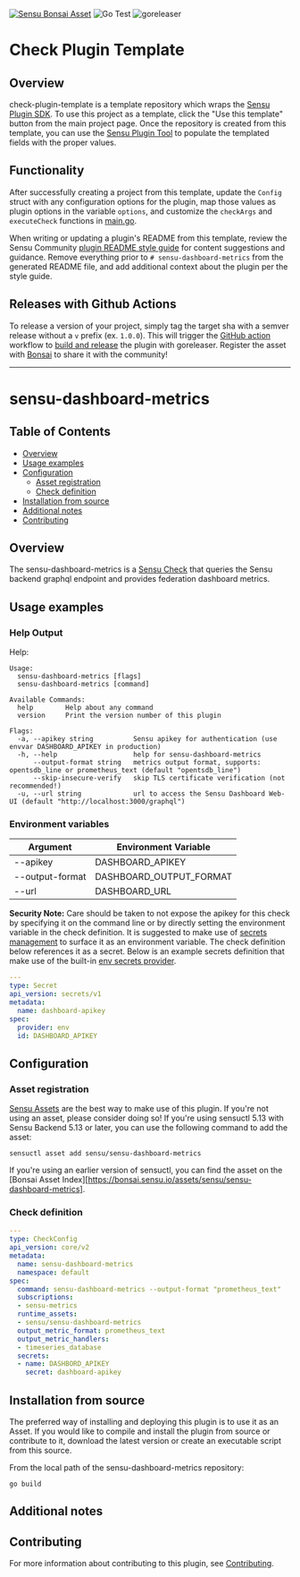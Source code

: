 [![Sensu Bonsai Asset](https://img.shields.io/badge/Bonsai-Download%20Me-brightgreen.svg?colorB=89C967&logo=sensu)](https://bonsai.sensu.io/assets/sensu/sensu-dashboard-metrics)
![Go Test](https://github.com/sensu/sensu-dashboard-metrics/workflows/Go%20Test/badge.svg)
![goreleaser](https://github.com/sensu/sensu-dashboard-metrics/workflows/goreleaser/badge.svg)

# Check Plugin Template

## Overview
check-plugin-template is a template repository which wraps the [Sensu Plugin SDK][2].
To use this project as a template, click the "Use this template" button from the main project page.
Once the repository is created from this template, you can use the [Sensu Plugin Tool][9] to
populate the templated fields with the proper values.

## Functionality

After successfully creating a project from this template, update the `Config` struct with any
configuration options for the plugin, map those values as plugin options in the variable `options`,
and customize the `checkArgs` and `executeCheck` functions in [main.go][7].

When writing or updating a plugin's README from this template, review the Sensu Community
[plugin README style guide][3] for content suggestions and guidance. Remove everything
prior to `# sensu-dashboard-metrics` from the generated README file, and add additional context about the
plugin per the style guide.

## Releases with Github Actions

To release a version of your project, simply tag the target sha with a semver release without a `v`
prefix (ex. `1.0.0`). This will trigger the [GitHub action][5] workflow to [build and release][4]
the plugin with goreleaser. Register the asset with [Bonsai][8] to share it with the community!

***

# sensu-dashboard-metrics

## Table of Contents
- [Overview](#overview)
- [Usage examples](#usage-examples)
- [Configuration](#configuration)
  - [Asset registration](#asset-registration)
  - [Check definition](#check-definition)
- [Installation from source](#installation-from-source)
- [Additional notes](#additional-notes)
- [Contributing](#contributing)

## Overview

The sensu-dashboard-metrics is a [Sensu Check][6] that queries the Sensu backend graphql endpoint and provides federation dashboard metrics.

## Usage examples

### Help Output

Help:

```
Usage:
  sensu-dashboard-metrics [flags]
  sensu-dashboard-metrics [command]

Available Commands:
  help        Help about any command
  version     Print the version number of this plugin

Flags:
  -a, --apikey string          Sensu apikey for authentication (use envvar DASHBOARD_APIKEY in production)
  -h, --help                   help for sensu-dashboard-metrics
      --output-format string   metrics output format, supports: opentsdb_line or prometheus_text (default "opentsdb_line")
      --skip-insecure-verify   skip TLS certificate verification (not recommended!)
  -u, --url string             url to access the Sensu Dashboard Web-UI (default "http://localhost:3000/graphql")

```
### Environment variables

|Argument               |Environment Variable       |
|-----------------------|---------------------------|
|--apikey               | DASHBOARD_APIKEY          |
|--output-format        | DASHBOARD_OUTPUT_FORMAT   |
|--url                  | DASHBOARD_URL             |


**Security Note:** Care should be taken to not expose the apikey for this check by specifying it
on the command line or by directly setting the environment variable in the check definition.  It is
suggested to make use of [secrets management][7] to surface it as an environment variable.  The
check definition below references it as a secret.  Below is an example secrets definition that make
use of the built-in [env secrets provider][8].

```yml
---
type: Secret
api_version: secrets/v1
metadata:
  name: dashboard-apikey
spec:
  provider: env
  id: DASHBOARD_APIKEY
```

## Configuration

### Asset registration

[Sensu Assets][10] are the best way to make use of this plugin. If you're not using an asset, please
consider doing so! If you're using sensuctl 5.13 with Sensu Backend 5.13 or later, you can use the
following command to add the asset:

```
sensuctl asset add sensu/sensu-dashboard-metrics
```

If you're using an earlier version of sensuctl, you can find the asset on the [Bonsai Asset Index][https://bonsai.sensu.io/assets/sensu/sensu-dashboard-metrics].

### Check definition

```yml
---
type: CheckConfig
api_version: core/v2
metadata:
  name: sensu-dashboard-metrics
  namespace: default
spec:
  command: sensu-dashboard-metrics --output-format "prometheus_text"
  subscriptions:
  - sensu-metrics
  runtime_assets:
  - sensu/sensu-dashboard-metrics
  output_metric_format: prometheus_text
  output_metric_handlers:
  - timeseries_database
  secrets:
  - name: DASHBORD_APIKEY
    secret: dashboard-apikey
```

## Installation from source

The preferred way of installing and deploying this plugin is to use it as an Asset. If you would
like to compile and install the plugin from source or contribute to it, download the latest version
or create an executable script from this source.

From the local path of the sensu-dashboard-metrics repository:

```
go build
```

## Additional notes

## Contributing

For more information about contributing to this plugin, see [Contributing][1].

[1]: https://github.com/sensu/sensu-go/blob/master/CONTRIBUTING.md
[2]: https://github.com/sensu-community/sensu-plugin-sdk
[3]: https://github.com/sensu-plugins/community/blob/master/PLUGIN_STYLEGUIDE.md
[4]: https://github.com/sensu-community/check-plugin-template/blob/master/.github/workflows/release.yml
[5]: https://github.com/sensu-community/check-plugin-template/actions
[6]: https://docs.sensu.io/sensu-go/latest/reference/checks/
[7]: https://github.com/sensu-community/check-plugin-template/blob/master/main.go
[8]: https://bonsai.sensu.io/
[9]: https://github.com/sensu-community/sensu-plugin-tool
[10]: https://docs.sensu.io/sensu-go/latest/reference/assets/
